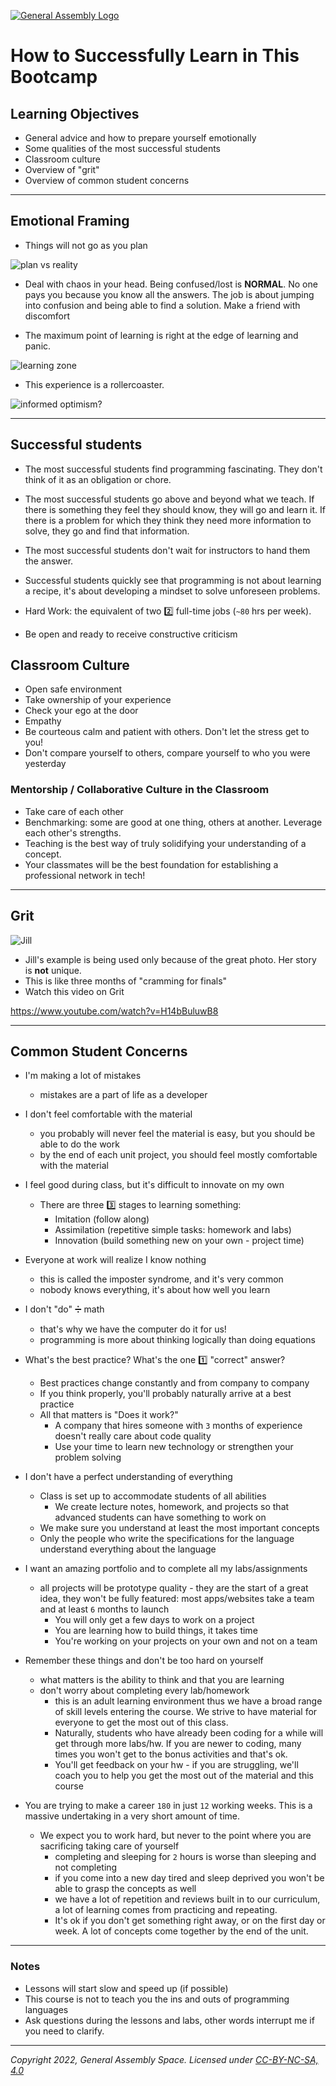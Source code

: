 [![General Assembly Logo](https://ga-dash.s3.amazonaws.com/production/assets/logo-9f88ae6c9c3871690e33280fcf557f33.png)](https://generalassemb.ly)

# How to Successfully Learn in This Bootcamp

## Learning Objectives

- General advice and how to prepare yourself emotionally
- Some qualities of the most successful students
- Classroom culture
- Overview of "grit"
- Overview of common student concerns

---

## Emotional Framing

- Things will not go as you plan

![plan vs reality](https://i.imgur.com/GVPjMB1.png)

- Deal with chaos in your head. Being confused/lost is **NORMAL**. No one pays you because you know all the answers. The job is about jumping into confusion and being able to find a solution.  Make a friend with discomfort

- The maximum point of learning is right at the edge of learning and panic.

![learning zone](https://i.imgur.com/LMmyL3C.jpg)

- This experience is a rollercoaster.

![informed optimism?](https://i.imgur.com/zitoGJz.jpg)

---

## Successful students

- The most successful students find programming fascinating. They don't think
of it as an obligation or chore.

- The most successful students go above and beyond what we teach. If there is
something they feel they should know, they will go and learn it. If there is a
problem for which they think they need more information to solve, they go and find that information.

- The most successful students don't wait for instructors to hand them the answer.

- Successful students quickly see that programming is not about learning a recipe,
it's about developing a mindset to solve unforeseen problems.

- Hard Work: the equivalent of two :two: full-time jobs (`~80` hrs per week).

- Be open and ready to receive constructive criticism

## Classroom Culture

- Open safe environment
- Take ownership of your experience
- Check your ego at the door
- Empathy
- Be courteous calm and patient with others.  Don't let the stress get to you!
- Don't compare yourself to others, compare yourself to who you were yesterday

### Mentorship / Collaborative Culture in the Classroom

- Take care of each other
- Benchmarking: some are good at one thing, others at another. Leverage each other's strengths.
- Teaching is the best way of truly solidifying your understanding of a concept.
- Your classmates will be the best foundation for establishing a professional network in tech!

---

## Grit

![Jill](https://i.imgur.com/bfDnaHl.jpg)

- Jill's example is being used only because of the great photo. Her story is **not** unique.
- This is like three months of "cramming for finals"
- Watch this video on Grit

https://www.youtube.com/watch?v=H14bBuluwB8

---

## Common Student Concerns

- I'm making a lot of mistakes
  - mistakes are a part of life as a developer

- I don't feel comfortable with the material
  - you probably will never feel the material is easy, but you should be able to do the work
  - by the end of each unit project, you should feel mostly comfortable with the material

- I feel good during class, but it's difficult to innovate on my own
  - There are three :three: stages to learning something:
    - Imitation (follow along)
    - Assimilation (repetitive simple tasks: homework and labs)
    - Innovation (build something new on your own - project time)

- Everyone at work will realize I know nothing
  - this is called the imposter syndrome, and it's very common
  - nobody knows everything, it's about how well you learn

- I don't "do" :heavy_division_sign: math
  - that's why we have the computer do it for us!
  - programming is more about thinking logically than doing equations

- What's the best practice? What's the one :one: "correct" answer?
  - Best practices change constantly and from company to company
  - If you think properly, you'll probably naturally arrive at a best practice
  - All that matters is "Does it work?"
    - A company that hires someone with `3` months of experience doesn't really care about code quality
    - Use your time to learn new technology or strengthen your problem solving

- I don't have a perfect understanding of everything
  - Class is set up to accommodate students of all abilities
    - We create lecture notes, homework, and projects so that advanced students can have something to work on
  - We make sure you understand at least the most important concepts
  - Only the people who write the specifications for the language understand everything about the language

- I want an amazing portfolio and to complete all my labs/assignments
  - all projects will be prototype quality - they are the start of a great idea, they won't be fully featured: most apps/websites take a team and at least `6` months to launch
    - You will only get a few days to work on a project
    - You are learning how to build things, it takes time
    - You're working on your projects on your own and not on a team

- Remember these things and don't be too hard on yourself
  - what matters is the ability to think and that you are learning
  - don't worry about completing every lab/homework
    - this is an adult learning environment thus we have a broad range of skill levels entering the course. We strive to have material for everyone to get the most out of this class.
    - Naturally, students who have already been coding for a while will get through more labs/hw. If you are newer to coding, many times you won't get to the bonus activities and that's ok.
    - You'll get feedback on your hw - if you are struggling, we'll coach you to help you get the most out of the material and this course

- You are trying to make a career `180` in just `12` working weeks. This is a massive undertaking in a very short amount of time.
  - We expect you to work hard, but never to the point where you are sacrificing taking care of yourself
    - completing and sleeping for `2` hours is worse than sleeping and not completing
    - if you come into a new day tired and sleep deprived you won't be able to grasp the concepts as well
    - we have a lot of repetition and reviews built in to our curriculum, a lot of learning comes from practicing and repeating.
    - It's ok if you don't get something right away, or on the first day or week. A lot of concepts come together by the end of the unit.

---

### Notes

- Lessons will start slow and speed up (if possible)
- This course is not to teach you the ins and outs of programming languages
- Ask questions during the lessons and labs, other words interrupt me if you need to clarify.

---

*Copyright 2022, General Assembly Space. Licensed under [CC-BY-NC-SA, 4.0](https://creativecommons.org/licenses/by-nc-sa/4.0/)*
